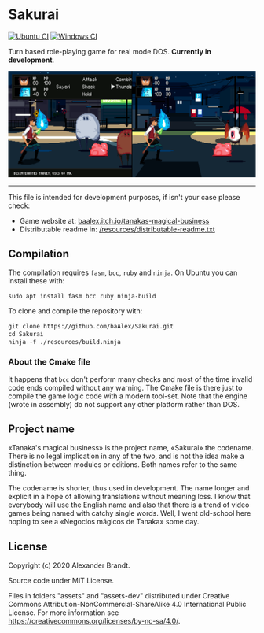 
Sakurai
=======
[![Ubuntu CI](https://github.com/baAlex/sakurai/workflows/Ubuntu/badge.svg)](https://github.com/baAlex/sakurai/actions?query=workflow%3AUbuntu)
[![Windows CI](https://github.com/baAlex/sakurai/workflows/Windows/badge.svg)](https://github.com/baAlex/sakurai/actions?query=workflow%3AWindows)

Turn based role-playing game for real mode DOS. **Currently in development**.

![](https://raw.githubusercontent.com/baAlex/Sakurai/master/resources/media/banner-gameplay.png)

____

This file is intended for development purposes, if isn't your case please check:
- Game website at: [baalex.itch.io/tanakas-magical-business](https://baalex.itch.io/tanakas-magical-business)
- Distributable readme in: [/resources/distributable-readme.txt](https://github.com/baAlex/Sakurai/blob/master/resources/distributable-readme.txt)


Compilation
-----------
The compilation requires `fasm`, `bcc`, `ruby` and `ninja`.
On Ubuntu you can install these with:
```
sudo apt install fasm bcc ruby ninja-build
```

To clone and compile the repository with:
```
git clone https://github.com/baAlex/Sakurai.git
cd Sakurai
ninja -f ./resources/build.ninja
```

### About the Cmake file
It happens that `bcc` don't perform many checks and most of the time invalid code ends compiled without any warning. The Cmake file is there just to compile the game logic code with a modern tool-set. Note that the engine (wrote in assembly) do not support any other platform rather than DOS.


Project name
------------
«Tanaka's magical business» is the project name, «Sakurai» the codename. There is no legal implication in any of the two, and is not the idea make a distinction between modules or editions. Both names refer to the same thing.

The codename is shorter, thus used in development. The name longer and explicit in a hope of allowing translations without meaning loss. I know that everybody will use the English name and also that there is a trend of video games being named with catchy single words. Well, I went old-school here hoping to see a «Negocios mágicos de Tanaka» some day.


License
-------
Copyright (c) 2020 Alexander Brandt.

Source code under MIT License.

Files in folders "assets" and "assets-dev" distributed under Creative Commons Attribution-NonCommercial-ShareAlike 4.0 International Public License. For more information see https://creativecommons.org/licenses/by-nc-sa/4.0/.

